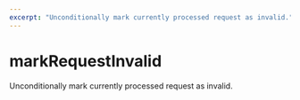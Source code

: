 ```yaml
---
excerpt: "Unconditionally mark currently processed request as invalid."
---
```

# markRequestInvalid

Unconditionally mark currently processed request as invalid.
